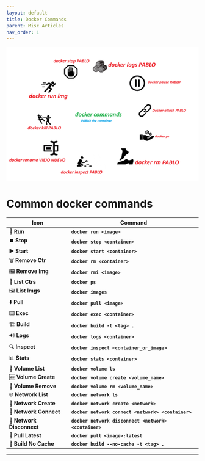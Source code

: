 ```yaml
---
layout: default
title: Docker Commands
parent: Misc Articles
nav_order: 1
---
```


![alt text](DockerCommandImages.png)

# Common docker commands

| Icon               | Command                                           |
|--------------------|---------------------------------------------------|
| 🏃 **Run**          | **`docker run <image>`**                          |
| ⏹️ **Stop**        | **`docker stop <container>`**                     |
| ▶️ **Start**        | **`docker start <container>`**                    |
| 🗑️ **Remove Ctr**  | **`docker rm <container>`**                       |
| 🖼️ **Remove Img**  | **`docker rmi <image>`**                          |
| 📃 **List Ctrs**    | **`docker ps`**                                   |
| 🖼️ **List Imgs**    | **`docker images`**                               |
| ⬇️ **Pull**         | **`docker pull <image>`**                         |
| ⌨️ **Exec**         | **`docker exec <container>`**                     |
| 🏗️ **Build**        | **`docker build -t <tag> .`**                     |
| 🔊 **Logs**         | **`docker logs <container>`**                     |
| 🔍 **Inspect**      | **`docker inspect <container_or_image>`**         |
| 📊 **Stats**        | **`docker stats <container>`**                    |
| 📁 **Volume List**  | **`docker volume ls`**                            |
| 🆕 **Volume Create**| **`docker volume create <volume_name>`**          |
| 🚮 **Volume Remove**| **`docker volume rm <volume_name>`**              |
| 🌐 **Network List** | **`docker network ls`**                           |
| 🌉 **Network Create**| **`docker network create <network>`**            |
| 📡 **Network Connect**| **`docker network connect <network> <container>`**|
| 🔌 **Network Disconnect**| **`docker network disconnect <network> <container>`**|
| 🔄 **Pull Latest**  | **`docker pull <image>:latest`**                  |
| 🚫 **Build No Cache**| **`docker build --no-cache -t <tag> .`**         |



---